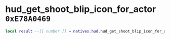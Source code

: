 # hud_get_shoot_blip_icon_for_actor `0xE78A0469`

```lua
local result --[[ number ]] = natives.hud.hud_get_shoot_blip_icon_for_actor(_unk0 --[[ number ]])
```